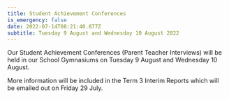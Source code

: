 ```yaml
---
title: Student Achievement Conferences
is_emergency: false
date: 2022-07-14T08:21:40.877Z
subtitle: Tuesday 9 August and Wednesday 10 August 2022
---
```

Our Student Achievement Conferences (Parent Teacher Interviews) will be held in our School Gymnasiums on Tuesday 9 August and Wednesday 10 August.


More information will be included in the Term 3 Interim Reports which will be emailed out on Friday 29 July.
